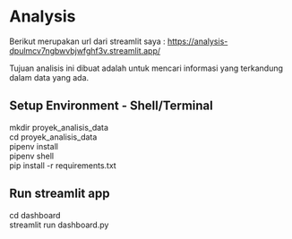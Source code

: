 # Analysis
Berikut merupakan url dari streamlit saya : https://analysis-dpulmcv7ngbwvbjwfghf3v.streamlit.app/

Tujuan analisis ini dibuat adalah untuk mencari informasi yang terkandung dalam data yang ada.

## Setup Environment - Shell/Terminal
mkdir proyek_analisis_data\
cd proyek_analisis_data\
pipenv install\
pipenv shell\
pip install -r requirements.txt

## Run streamlit app
cd dashboard\
streamlit run dashboard.py
